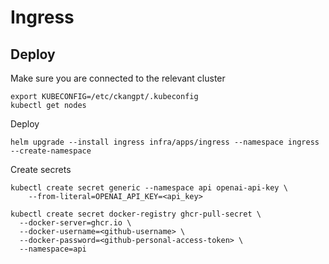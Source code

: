 # Ingress

## Deploy

Make sure you are connected to the relevant cluster

```
export KUBECONFIG=/etc/ckangpt/.kubeconfig
kubectl get nodes
```

Deploy

```
helm upgrade --install ingress infra/apps/ingress --namespace ingress --create-namespace
```

Create secrets

```
kubectl create secret generic --namespace api openai-api-key \
    --from-literal=OPENAI_API_KEY=<api_key>
```

```
kubectl create secret docker-registry ghcr-pull-secret \
  --docker-server=ghcr.io \
  --docker-username=<github-username> \
  --docker-password=<github-personal-access-token> \
  --namespace=api
```